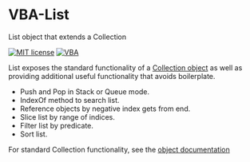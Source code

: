 # VBA-List

List object that extends a Collection

[![MIT license](https://img.shields.io/badge/License-MIT-blue.svg)](https://github.com/SSlinky/VBA-List/blob/master/README.md#license)
[![VBA](https://img.shields.io/badge/vba-VB--6-success)](https://docs.microsoft.com/en-us/office/vba/api/overview/)

List exposes the standard functionality of a [Collection object](https://learn.microsoft.com/en-us/office/vba/language/reference/user-interface-help/collection-object) as well as providing additional useful functionality that avoids boilerplate.

* Push and Pop in Stack or Queue mode.
* IndexOf method to search list.
* Reference objects by negative index gets from end.
* Slice list by range of indices.
* Filter list by predicate.
* Sort list.

For standard Collection functionality, see the [object documentation](https://learn.microsoft.com/en-us/office/vba/language/reference/user-interface-help/collection-object)
